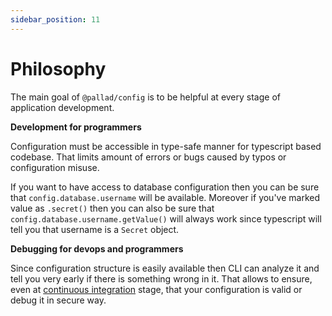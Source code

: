 ```yaml
---
sidebar_position: 11
---
```


# Philosophy

The main goal of `@pallad/config` is to be helpful at every stage of application development.

**Development for programmers**

Configuration must be accessible in type-safe manner for typescript based codebase. That limits amount of errors or bugs
caused by typos or configuration misuse. 

If you want to have access to database configuration then you can be sure that ```config.database.username``` will be
available. Moreover if you've marked value as `.secret()` then you can also be sure
that ```config.database.username.getValue()``` will always work since typescript will tell you that username is
a `Secret` object.

**Debugging for devops and programmers**

Since configuration structure is easily available then CLI can analyze it and tell you very early if there is something wrong in it.
That allows to ensure, even at [continuous integration](./guides/validation-from-ci) stage, that your configuration is valid or debug it in secure way.
